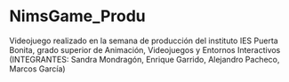 # NimsGame_Produ
Videojuego realizado en la semana de producción del instituto IES Puerta Bonita, grado superior de Animación, Videojuegos y Entornos Interactivos (INTEGRANTES: Sandra Mondragón, Enrique Garrido, Alejandro Pacheco, Marcos García)
